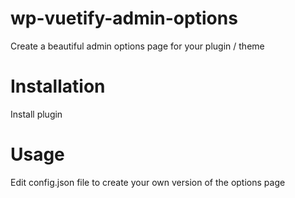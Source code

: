 # wp-vuetify-admin-options
Create a beautiful admin options page for your plugin / theme

# Installation
Install plugin

# Usage
Edit config.json file to create your own version of the options page
